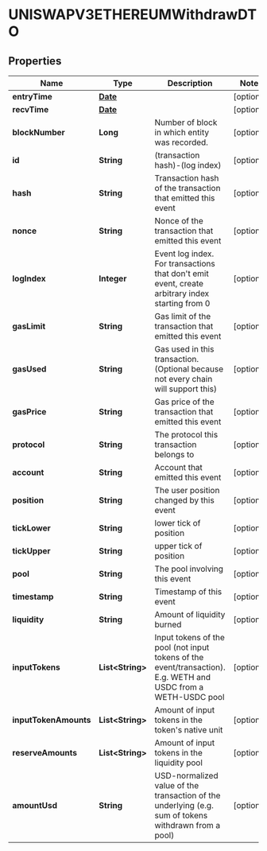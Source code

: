 

# UNISWAPV3ETHEREUMWithdrawDTO

## Properties

Name | Type | Description | Notes
------------ | ------------- | ------------- | -------------
**entryTime** | [**Date**](Date.md) |  |  [optional]
**recvTime** | [**Date**](Date.md) |  |  [optional]
**blockNumber** | **Long** | Number of block in which entity was recorded. |  [optional]
**id** | **String** | (transaction hash)-(log index) |  [optional]
**hash** | **String** | Transaction hash of the transaction that emitted this event |  [optional]
**nonce** | **String** | Nonce of the transaction that emitted this event |  [optional]
**logIndex** | **Integer** | Event log index. For transactions that don&#39;t emit event, create arbitrary index starting from 0 |  [optional]
**gasLimit** | **String** | Gas limit of the transaction that emitted this event |  [optional]
**gasUsed** | **String** | Gas used in this transaction. (Optional because not every chain will support this) |  [optional]
**gasPrice** | **String** | Gas price of the transaction that emitted this event |  [optional]
**protocol** | **String** | The protocol this transaction belongs to |  [optional]
**account** | **String** | Account that emitted this event |  [optional]
**position** | **String** | The user position changed by this event |  [optional]
**tickLower** | **String** | lower tick of position |  [optional]
**tickUpper** | **String** | upper tick of position |  [optional]
**pool** | **String** | The pool involving this event |  [optional]
**timestamp** | **String** | Timestamp of this event |  [optional]
**liquidity** | **String** | Amount of liquidity burned |  [optional]
**inputTokens** | **List&lt;String&gt;** | Input tokens of the pool (not input tokens of the event/transaction). E.g. WETH and USDC from a WETH-USDC pool |  [optional]
**inputTokenAmounts** | **List&lt;String&gt;** | Amount of input tokens in the token&#39;s native unit |  [optional]
**reserveAmounts** | **List&lt;String&gt;** | Amount of input tokens in the liquidity pool |  [optional]
**amountUsd** | **String** | USD-normalized value of the transaction of the underlying (e.g. sum of tokens withdrawn from a pool) |  [optional]




